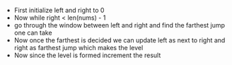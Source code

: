- First initialize left and right to 0
- Now while right < len(nums) - 1
- go through the window between left and right and find the farthest jump one can take
- Now once the farthest is decided we can update left as next to right and right as farthest jump which makes the level
- Now since the level is formed increment the result